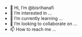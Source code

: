 - 👋 Hi, I’m @bisrihanafi
- 👀 I’m interested in ...
- 🌱 I’m currently learning ...
- 💞️ I’m looking to collaborate on ...
- 📫 How to reach me ...

<!---
bisrihanafi/bisrihanafi is a ✨ special ✨ repository because its `README.md` (this file) appears on your GitHub profile.
You can click the Preview link to take a look at your changes.
--->
